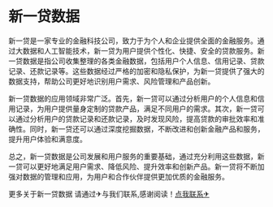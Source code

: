 # 新一贷数据

新一贷是一家专业的金融科技公司，致力于为个人和企业提供全面的金融服务。通过大数据和人工智能技术，新一贷为用户提供个性化、快捷、安全的贷款服务。新一贷数据是指公司收集整理的各类金融数据，包括用户个人信息、信用记录、贷款记录、还款记录等。这些数据经过严格的加密和隐私保护，为新一贷提供了强大的数据支持，帮助公司更好地识别用户需求、风险管理和产品创新。

新一贷数据的应用领域非常广泛。首先，新一贷可以通过分析用户的个人信息和信用记录，为用户提供量身定制的贷款产品，满足不同用户的需求。其次，新一贷可以通过分析用户的贷款记录和还款记录，及时发现风险，提高贷款的审批效率和准确性。同时，新一贷还可以通过深度挖掘数据，不断改进和创新金融产品和服务，提升用户体验和满意度。

总之，新一贷数据是公司发展和用户服务的重要基础，通过充分利用这些数据，新一贷可以更好地满足用户需求、降低风险、提升效率和创新产品。新一贷将不断加强对数据的管理和应用，为用户和合作伙伴提供更加优质的金融服务。

更多关于新一贷数据 请通过✈与我们联系,感谢阅读！[点我联系✈](https://wap.G208.com)
